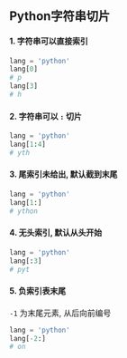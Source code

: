 ## Python字符串切片

#### 1. 字符串可以直接索引

```python
lang = 'python'
lang[0]
# p
lang[3]
# h
```

#### 2. 字符串可以 `:` 切片

```python
lang = 'python'
lang[1:4]
# yth
```

#### 3. 尾索引未给出, 默认截到末尾

```python
lang = 'python'
lang[1:]
# ython
```

#### 4. 无头索引, 默认从头开始

```python
lang = 'python'
lang[:3]
# pyt
```

#### 5. 负索引表末尾

`-1` 为末尾元素, 从后向前编号

```python
lang = 'python'
lang[-2:]
# on
```

